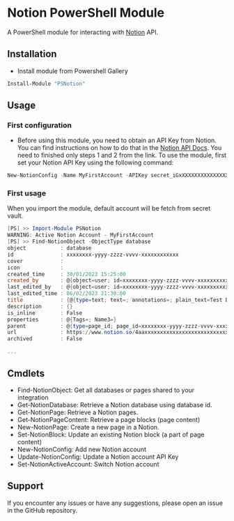# Notion PowerShell Module
A PowerShell module for interacting with [Notion](https://notion.com/) API.

## Installation
* Install module from Powershell Gallery
```powershell
Install-Module "PSNotion"
```

## Usage
### First configuration
* Before using this module, you need to obtain an API Key from Notion. You can find instructions on how to do that in the [Notion API Docs](https://developers.notion.com/docs/create-a-notion-integration). You need to finished only steps 1 and 2 from the link. 
To use the module, first set your Notion API Key using the following command:
```Powershell
New-NotionConfig -Name MyFirstAccount -APIKey secret_iGxXXXXXXXXXXXXXXXXXXXXXXXXMpZ
```

### First usage
When you import the module, default account will be fetch from secret vault. 
```Powershell
[PS] >> Import-Module PSNotion
WARNING: Active Notion Account - MyFirstAccount
[PS] >> Find-NotionObject -ObjectType database
object           : database
id               : xxxxxxxx-yyyy-zzzz-vvvv-xxxxxxxxxxxx
cover            : 
icon             : 
created_time     : 30/01/2023 15:25:00
created_by       : @{object=user; id=xxxxxxxx-yyyy-zzzz-vvvv-xxxxxxxxxxxx}
last_edited_by   : @{object=user; id=xxxxxxxx-yyyy-zzzz-vvvv-xxxxxxxxxxxx}
last_edited_time : 06/02/2023 21:30:00
title            : {@{type=text; text=; annotations=; plain_text=Test Database; href=}}
description      : {}
is_inline        : False
properties       : @{Tags=; Name3=}
parent           : @{type=page_id; page_id=xxxxxxxx-yyyy-zzzz-vvvv-xxxxxxxxxxxx}
url              : https://www.notion.so/4aaxxxxxxxxxxxxxxxxxxxxxxxxxxxxxf
archived         : False

...

```

## Cmdlets
* Find-NotionObject: Get all databases or pages shared to your integration
* Get-NotionDatabase: Retrieve a Notion database using database id.
* Get-NotionPage: Retrieve a Notion pages.
* Get-NotionPageContent: Retrieve a page blocks (page content)
* New-NotionPage: Create a new page in a Notion.
* Set-NotionBlock: Update an existing Notion block (a part of page content)
* New-NotionConfig: Add new Notion account
* Update-NotionConfig: Update a Notion account API Key
* Set-NotionActiveAccount: Switch Notion account

## Support
If you encounter any issues or have any suggestions, please open an issue in the GitHub repository.